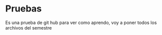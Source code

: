 # Pruebas
Es una prueba de git hub para ver como aprendo, voy a poner todos los archivos del semestre
